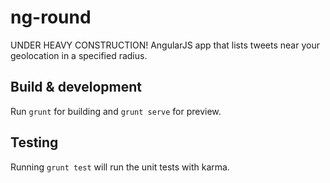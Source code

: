 # ng-round

UNDER HEAVY CONSTRUCTION!
AngularJS app that lists tweets near your geolocation in a specified radius.

## Build & development

Run `grunt` for building and `grunt serve` for preview.

## Testing

Running `grunt test` will run the unit tests with karma.
